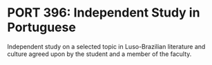 # PORT 396: Independent Study in Portuguese

Independent study on a selected topic in Luso-Brazilian literature and culture agreed upon by the student and a member of the faculty.
